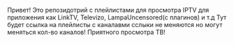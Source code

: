 Привет! Это репозидотрий с плейлистами для просмотра IPTV для приложения как LinkTV, Televizo, LampaUncensored(с плагинов) и т.д
Тут будет ссылка на плейлисты с каналавми сслыки не меняются но могут меняться кол-во каналов!
Приятного просмотра ТВ!
